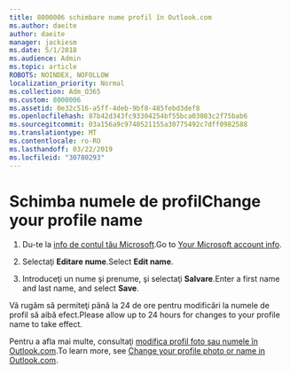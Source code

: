 ```yaml
---
title: 8000006 schimbare nume profil în Outlook.com
ms.author: daeite
author: daeite
manager: jackiesm
ms.date: 5/1/2018
ms.audience: Admin
ms.topic: article
ROBOTS: NOINDEX, NOFOLLOW
localization_priority: Normal
ms.collection: Adm_O365
ms.custom: 8000006
ms.assetid: 0e32c516-a5ff-4deb-9bf8-485febd3def8
ms.openlocfilehash: 87b42d343fc93304254bf55bca03083c2f75bab6
ms.sourcegitcommit: 03a156a9c9740521155a30775492c7dff0982588
ms.translationtype: MT
ms.contentlocale: ro-RO
ms.lasthandoff: 03/22/2019
ms.locfileid: "30780293"
---
```

# <a name="change-your-profile-name"></a><span data-ttu-id="bb332-102">Schimba numele de profil</span><span class="sxs-lookup"><span data-stu-id="bb332-102">Change your profile name</span></span>

1. <span data-ttu-id="bb332-103">Du-te la [info de contul tău Microsoft](https://go.microsoft.com/fwlink/p/?linkid=860841).</span><span class="sxs-lookup"><span data-stu-id="bb332-103">Go to [Your Microsoft account info](https://go.microsoft.com/fwlink/p/?linkid=860841).</span></span>
    
2. <span data-ttu-id="bb332-104">Selectaţi **Editare nume**.</span><span class="sxs-lookup"><span data-stu-id="bb332-104">Select **Edit name**.</span></span> 
    
3. <span data-ttu-id="bb332-105">Introduceţi un nume şi prenume, şi selectaţi **Salvare**.</span><span class="sxs-lookup"><span data-stu-id="bb332-105">Enter a first name and last name, and select **Save**.</span></span> 
    
<span data-ttu-id="bb332-106">Vă rugăm să permiteţi până la 24 de ore pentru modificări la numele de profil să aibă efect.</span><span class="sxs-lookup"><span data-stu-id="bb332-106">Please allow up to 24 hours for changes to your profile name to take effect.</span></span>
  
<span data-ttu-id="bb332-107">Pentru a afla mai multe, consultaţi [modifica profil foto sau numele în Outlook.com](https://go.microsoft.com/fwlink/?linkid=873110).</span><span class="sxs-lookup"><span data-stu-id="bb332-107">To learn more, see [Change your profile photo or name in Outlook.com](https://go.microsoft.com/fwlink/?linkid=873110).</span></span>
  


